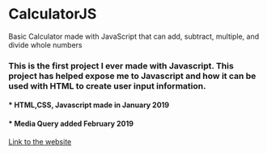 # CalculatorJS
Basic Calculator made with JavaScript that can add, subtract, multiple, and divide whole numbers

### This is the first project I ever made with Javascript. This project has helped expose me to Javascript and how it can be used with HTML to create user input information.

#### * HTML,CSS, Javascript made in January 2019
#### * Media Query added February 2019

[Link to the website](https://dorwinl3894.github.io/CalculatorJS/)
